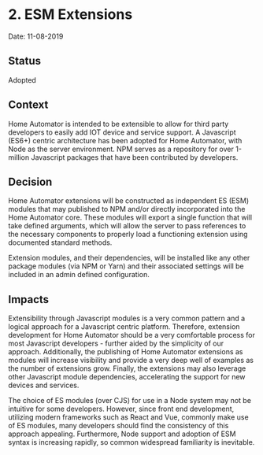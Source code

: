 # 2. ESM Extensions

Date: 11-08-2019

## Status

Adopted

## Context

Home Automator is intended to be extensible to allow for third party
developers to easily add IOT device and service support.  A Javascript
(ES6+) centric architecture has been adopted for Home Automator, with
Node as the server environment. NPM serves as a repository for over
1-million Javascript packages that have been contributed by developers.


## Decision

Home Automator extensions will be constructed as independent ES (ESM)
modules that may published to NPM and/or directly incorporated into
the Home Automator core.  These modules will export a single function
that will take defined arguments, which will allow the server to pass
references to the necessary components to properly load a functioning
extension using documented standard methods.

Extension modules, and their dependencies,  will be installed like any
other package modules (via NPM or Yarn) and their associated settings
will be included in an admin defined configuration.

## Impacts

Extensibility through Javascript modules is a very common pattern and
a logical approach for a Javascript centric platform.  Therefore,
extension development for Home Automator should be a very comfortable
process for most Javascript developers - further aided by the simplicity
of our approach.  Additionally, the publishing of Home Automator
extensions as modules will increase visibility and provide a very deep
well of examples as the number of extensions grow.  Finally, the
extensions may also leverage other Javascript module dependencies,
accelerating the support for new devices and services.

The choice of ES modules (over CJS) for use in a Node system may not
be intuitive for some developers.  However, since front end development,
utilizing modern frameworks such as React and Vue, commonly make use of
ES modules, many developers should find the consistency of this approach
appealing.  Furthermore, Node support and adoption of ESM syntax is
increasing rapidly, so common widespread familiarity is inevitable.


